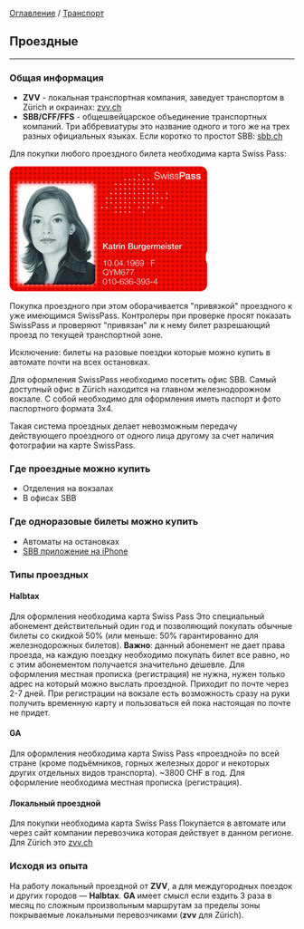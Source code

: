 [Оглавление](/faq/) / [Транспорт](/faq/docs/Транспорт.html)

## Проездные
----
### Общая информация
* **ZVV** - локальная транспортная компания, заведует транспортом в Zürich и окраинах: [zvv.ch](www.zvv.ch)
* **SBB/CFF/FFS** - общешвейцарское объединение транспортных компаний. Три аббревиатуры это название одного и того же на трех разных официальных языках. Если коротко то простот SBB: [sbb.ch](https://www.sbb.ch)

Для покупки любого проездного билета необходима карта Swiss Pass:

![swiss pass](../img/swisspass.jpg)

Покупка проездного при этом оборачивается "привязкой" проездного к уже имеющимся SwissPass. Контролеры при проверке просят показать SwissPass и проверяют "привязан" ли к нему билет разрешающий проезд по текущей транспортной зоне.

Исключение: билеты на разовые поездки которые можно купить в автомате почти на всех остановках.

Для оформления SwissPass необходимо посетить офис SBB. Самый доступный офис в Zürich находится на главном железнодорожном вокзале. С собой необходимо для оформления иметь паспорт и фото паспортного формата 3x4.

Такая система проездных делает невозможным передачу действующего проездного от одного лица другому за счет наличия фотографии на карте SwissPass.

### Где проездные можно купить
* Отделения на вокзалах
* В офисах SBB

### Где одноразовые билеты можно купить
* Автоматы на остановках
* [SBB приложение на iPhone](https://itunes.apple.com/de/app/sbb-mobile/id294855237?l=en&mt=8)

### Типы проездных

#### Halbtax
Для оформления необходима карта Swiss Pass
Это специальный абонемент действительный один год и позволяющий покупать обычные билеты со скидкой 50% (или меньше: 50% гарантированно для железнодорожных билетов). **Важно**: данный абонемент не дает права проезда, на каждую поездку необходимо покупать билет все равно, но с этим абонементом получается значительно дешевле. Для оформления местная прописка (регистрация) не нужна, нужен только адрес на который можно выслать проездной. Приходит по почте через 2-7 дней. При регистрации на вокзале есть возможность сразу на руки получить временную карту и пользоваться ей пока настоящая по почте не придет.

#### GA
Для оформления необходима карта Swiss Pass
«проездной» по всей стране (кроме подъёмников, горных железных дорог и некоторых других отдельных видов транспорта). ~3800 CHF в год. Для оформление необходима местная прописка (регистрация).

#### Локальный проездной
Для покупки необходима карта Swiss Pass
Покупается в автомате или через сайт компании перевозчика которая действует в данном регионе. Для Zürich это [zvv.ch](www.zvv.ch)


### Исходя из опыта
На работу локальный проездной от **ZVV**, а для междугородных поездок и других городов — **Halbtax**. **GA** имеет смысл если ездить 3 раза в месяц по сложным произвольным маршрутам за пределы зоны покрываемые локальными перевозчиками (**zvv** для Zürich).

